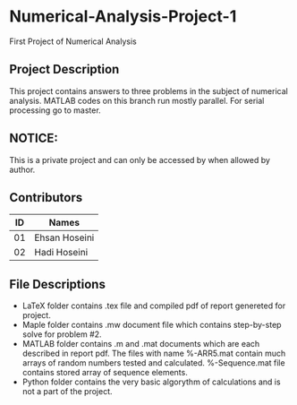 # Numerical-Analysis-Project-1
First Project of Numerical Analysis


## Project Description
This project contains answers to three problems in the subject of numerical analysis. MATLAB codes on this branch run mostly parallel. For serial processing go to master.

## NOTICE:
This is a private project and can only be accessed by when allowed by author.

## Contributors
| ID |     Names     |
|----|---------------|
| 01 | Ehsan Hoseini |
| 02 | Hadi  Hoseini |

## File Descriptions
- LaTeX folder contains .tex file and compiled pdf of report genereted for project.
- Maple folder contains .mw document file which contains step-by-step solve for problem #2.
- MATLAB folder contains .m and .mat documents which are each described in report pdf. The files with name %-ARR5.mat contain much arrays of random numbers tested and calculated. %-Sequence.mat file contains stored array of sequence elements.
- Python folder contains the very basic algorythm of calculations and is not a part of the project.
